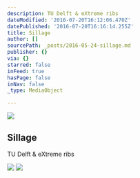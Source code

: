 ```yaml
---
description: TU Delft & eXtreme ribs
dateModified: '2016-07-20T16:12:06.470Z'
datePublished: '2016-07-20T16:16:14.255Z'
title: Sillage
author: []
sourcePath: _posts/2016-05-24-sillage.md
publisher: {}
via: {}
starred: false
inFeed: true
hasPage: false
inNav: false
_type: MediaObject

---
```

<article style=""><img src="https://s3-us-west-2.amazonaws.com/the-grid-img/p/1b3f97dabdf76e694b7b9f94fb7c8bd9027a5a23.jpg" /><h1>Sillage</h1><p>TU Delft &amp; eXtreme ribs</p></article>

![](https://s3-us-west-2.amazonaws.com/the-grid-img/p/a87e7c946018f302008e4186944a7ee6c486fecb.jpg)
![](https://s3-us-west-2.amazonaws.com/the-grid-img/p/527f1dc3785e667219cbf9d994351a643c8d4343.jpg)